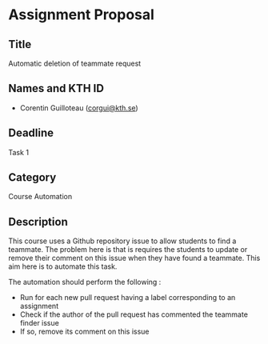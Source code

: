 # Assignment Proposal

## Title

Automatic deletion of teammate request

## Names and KTH ID

-   Corentin Guilloteau (corgui@kth.se)

## Deadline

Task 1

## Category

Course Automation

## Description

This course uses a Github repository issue to allow students to find a teammate. The problem here is that is requires
the students to update or remove their comment on this issue when they have found a teammate. This aim here is to
automate this task.

The automation should perform the following :

-   Run for each new pull request having a label corresponding to an assignment
-   Check if the author of the pull request has commented the teammate finder issue
-   If so, remove its comment on this issue
